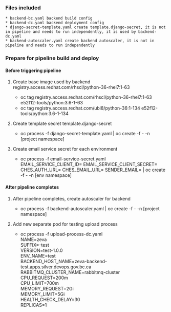 ### Files included

    * backend-bc.yaml backend build config
    * backend-dc.yaml backend deployment config
    * django-secret-template.yaml create template.django-secret, it is not in pipeline and needs to run independently, it is used by backend-dc.yaml
    * backend-autoscaler.yaml create backend autoscaler, it is not in pipeline and needs to run independently

### Prepare for pipeline build and deploy

#### Before triggering pipeline

1. Create base image used by backend registry.access.redhat.com/rhscl/python-36-rhel7:1-63

   - oc tag registry.access.redhat.com/rhscl/python-36-rhel7:1-63 e52f12-tools/python:3.6-1-63
   - oc tag registry.access.redhat.com/ubi8/python-36:1-134 e52f12-tools/python:3.6-1-134

2. Create template secret template.django-secret

   - oc process -f django-secret-template.yaml | oc create -f - -n [project namespace]

3. Create email service secret for each environment
   - oc process -f email-service-secret.yaml EMAIL_SERVICE_CLIENT_ID= EMAIL_SERVICE_CLIENT_SECRET= CHES_AUTH_URL= CHES_EMAIL_URL= SENDER_EMAIL= | oc create -f - -n [env namespace]

#### After pipeline completes

1. After pipeline completes, create autoscaler for backend

   - oc process -f backend-autoscaler.yaml | oc create -f - -n [project namespace]

2. Add new separate pod for testing upload process
   - oc process -f upload-process-dc.yaml \
      NAME=zeva \
      SUFFIX=-test\
      VERSION=test-1.0.0 \
      ENV_NAME=test \
      BACKEND_HOST_NAME=zeva-backend-test.apps.silver.devops.gov.bc.ca \
      RABBITMQ_CLUSTER_NAME=rabbitmq-cluster
     CPU_REQUEST=200m \
      CPU_LIMIT=700m \
      MEMORY_REQUEST=2Gi \
      MEMORY_LIMIT=5Gi \
      HEALTH_CHECK_DELAY=30 \
      REPLICAS=1
